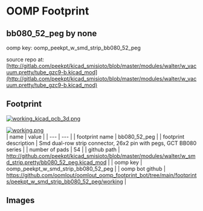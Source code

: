 # OOMP Footprint  
## bb080_52_peg  by none  
  
oomp key: oomp_peekpt_w_smd_strip_bb080_52_peg  
  
source repo at: [http://gitlab.com/peekpt/kicad_smisioto/blob/master/modules/walter/w_vacuum.pretty/tube_gzc9-b.kicad_mod](http://gitlab.com/peekpt/kicad_smisioto/blob/master/modules/walter/w_vacuum.pretty/tube_gzc9-b.kicad_mod)  
## Footprint  
  
[![working_kicad_pcb_3d.png](working_kicad_pcb_3d_600.png)](working_kicad_pcb_3d.png)  
  
[![working.png](working_600.png)](working.png)  
| name | value | 
| --- | --- | 
| footprint name | bb080_52_peg | 
| footprint description | Smd dual-row strip connector, 26x2 pin with pegs, GCT BB080 series | 
| number of pads | 54 | 
| github path | http://github.com/peekpt/kicad_smisioto/blob/master/modules/walter/w_smd_strip.pretty/bb080_52_peg.kicad_mod | 
| oomp key | oomp_peekpt_w_smd_strip_bb080_52_peg | 
| oomp bot github | https://github.com/oomlout/oomlout_oomp_footprint_bot/tree/main/footprints/peekpt_w_smd_strip_bb080_52_peg/working | 
## Images  
